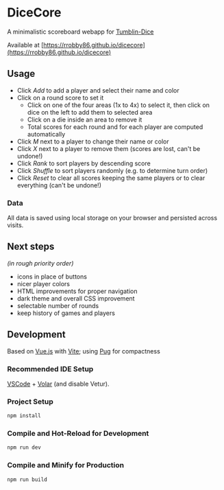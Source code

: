 # DiceCore

A minimalistic scoreboard webapp for [Tumblin-Dice](https://boardgamegeek.com/boardgame/16747/tumblin-dice)

Available at [https://rrobby86.github.io/dicecore](https://rrobby86.github.io/dicecore)

## Usage

- Click _Add_ to add a player and select their name and color
- Click on a round score to set it
  - Click on one of the four areas (1x to 4x) to select it, then click on dice on the left to add them to selected area
  - Click on a die inside an area to remove it
  - Total scores for each round and for each player are computed automatically
- Click _M_ next to a player to change their name or color
- Click _X_ next to a player to remove them (scores are lost, can't be undone!)
- Click _Rank_ to sort players by descending score
- Click _Shuffle_ to sort players randomly (e.g. to determine turn order)
- Click _Reset_ to clear all scores keeping the same players or to clear everything (can't be undone!)

### Data

All data is saved using local storage on your browser and persisted across visits.

## Next steps

_(in rough priority order)_

- icons in place of buttons
- nicer player colors
- HTML improvements for proper navigation
- dark theme and overall CSS improvement
- selectable number of rounds
- keep history of games and players

## Development

Based on [Vue.js](https://vuejs.org/) with [Vite](https://vitejs.dev/); using [Pug](https://pugjs.org/) for compactness

### Recommended IDE Setup

[VSCode](https://code.visualstudio.com/) + [Volar](https://marketplace.visualstudio.com/items?itemName=johnsoncodehk.volar) (and disable Vetur).

### Project Setup

```sh
npm install
```

### Compile and Hot-Reload for Development

```sh
npm run dev
```

### Compile and Minify for Production

```sh
npm run build
```
